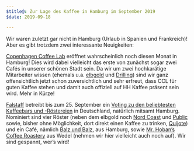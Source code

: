 ```yaml
---
$title@: Zur Lage des Kaffee in Hamburg im September 2019
$date: 2019-09-18

---
```

Wir waren zuletzt gar nicht in Hamburg (Urlaub in Spanien und Frankreich)! Aber es gibt trotzdem zwei interessante Neuigkeiten:

[Copenhagen Coffee Lab](http://copenhagencoffeelab.com/) eröffnet wahrscheinlich noch diesen Monat in Hamburg! Dies wird dabei vielleicht das erste von zunächst sogar zwei Cafés in unserer schönen Stadt sein. Da wir um zwei hochkarätige Mitarbeiter wissen (ehemals u.a. [elbgold]([url('/content/roasters/elbgold.md')]) und [Drilling]([url('/content/cafes/drilling.md')])) sind wir ganz offensichtlich jetzt schon zuversichtlich und sehr erfreut, dass CCL für guten Kaffee stehen und damit auch offiziell auf HH Kaffee präsent sein wird. Mehr in Kürze!

[Falstaff](https://www.falstaff.de/) betreibt bis zum 25. September ein [Voting zu den beliebtesten Kaffeebars und -Röstereien](https://www.falstaff.de/nd/voting-die-beliebtesten-kaffeebars-und-roestereien/) in Deutschland, natürlich mitsamt Hamburg. Nominiert sind vier Röster (neben dem elbgold noch [Nord Coast]([url('/content/roasters/nord-coast.md')]) und [Public]([url('/content/roasters/public.md')]) sowie, bisher ohne Möglichkeit, dort direkt einen Kaffee zu trinken, [Quijote](https://www.quijote-kaffee.de/)) und ein Café, nämlich [Balz und Balz]([url('/content/cafes/balz-und-balz.md')]), aus Hamburg, sowie [Mr. Hoban’s Coffee Roastery](https://www.mrhoban-roastery.com/) aus Wedel (nehmen wir hier vielleicht auch noch auf). Wir sind gespannt, wer’s wird!